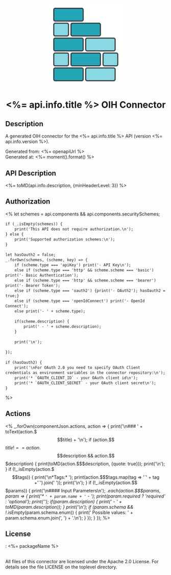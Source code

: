 # <p align="center" width="100%"> <img src="./logo.png" width="250" height="250"> </p>
# <p align="center" width="100%"> <%= api.info.title %> OIH Connector </p>

## Description

A generated OIH connector for the <%= api.info.title %> API (version <%= api.info.version %>).

Generated from: <%= openapiUrl %><br/>
Generated at: <%= moment().format() %>

## API Description

<%= toMD(api.info.description, {minHeaderLevel: 3}) %>

## Authorization

<%
    let schemes = api.components && api.components.securitySchemes;

    if (_.isEmpty(schemes)) {
        print('This API does not require authorization.\n');
    } else {
        print('Supported authorization schemes:\n');
    }

    let hasOauth2 = false;
    _.forOwn(schemes, (scheme, key) => {
        if (scheme.type === 'apiKey') print('- API Key\n');
        else if (scheme.type === 'http' && scheme.scheme === 'basic') print('- Basic Authentication');
        else if (scheme.type === 'http' && scheme.scheme === 'bearer') print('- Bearer Token');
        else if (scheme.type === 'oauth2') {print('- OAuth2'); hasOauth2 = true;}
        else if (scheme.type === 'openIdConnect') print('- OpenId Connect');
        else print('- ' + scheme.type);
        
        if(scheme.description) {
            print(' - ' + scheme.description);
        }
        
        print('\n');
        
    });

    if (hasOauth2) {
        print('\nFor OAuth 2.0 you need to specify OAuth Client credentials as environment variables in the connector repository:\n');
        print('* `OAUTH_CLIENT_ID` - your OAuth client id\n');
        print('* `OAUTH_CLIENT_SECRET` - your OAuth client secret\n');
    }
%>
## Actions
<%
    _.forOwn(componentJson.actions, action => {
        print('\n### ' + toText(action.$$$title) + '\n');
        if (action.$$$title !== action.$$$description && action.$$$description) {
            print(toMD(action.$$$description, {quote: true}));
            print('\n');
        }
        if (!_.isEmpty(action.$$$tags)) {
            print('\n*Tags:* ');
            print(action.$$$tags.map(tag => '`' + tag +'`').join(' '));
            print('\n');
        }
        if (!_.isEmpty(action.$$$params)) {
            print('\n#### Input Parameters\n');
            _.each(action.$$$params, param => {
                print('* `' + param.name + '` - _');
                print(param.required ? 'required' : 'optional');
                print('_');
                if(param.description) {
                    print(' - ' + toMD(param.description));
                }
                print('\n');
                if (param.schema && !_.isEmpty(param.schema.enum)) {
                    print('    Possible values: ' + param.schema.enum.join(', ') + '.\n');
                }
            });
        }
    });
%>
## License

: <%= packageName %><br/>
                    <br/>

All files of this connector are licensed under the Apache 2.0 License. For details
see the file LICENSE on the toplevel directory.
